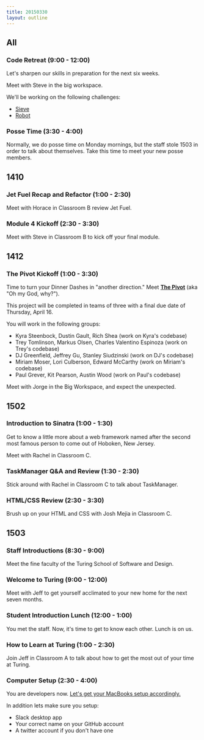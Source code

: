```yaml
---
title: 20150330
layout: outline
---
```


## All

### Code Retreat (9:00 - 12:00)

Let's sharpen our skills in preparation for the next six weeks.

Meet with Steve in the big workspace.

We'll be working on the following challenges:

* [Sieve](https://github.com/turingschool/code_retreat/tree/master/sieve)
* [Robot](https://github.com/turingschool/code_retreat/tree/master/robot)

### Posse Time (3:30 - 4:00)

Normally, we do posse time on Monday mornings, but the staff stole 1503 in order to talk about themselves. Take this time to meet your new posse members.

## 1410

### Jet Fuel Recap and Refactor (1:00 - 2:30)

Meet with Horace in Classroom B review Jet Fuel.

### Module 4 Kickoff (2:30 - 3:30)

Meet with Steve in Classroom B to kick off your final module.

## 1412

### The Pivot Kickoff (1:00 - 3:30)

Time to turn your Dinner Dashes in "another direction." Meet [**The Pivot**](https://github.com/turingschool/lesson_plans/blob/master/ruby_03-professional_rails_applications/the_pivot.markdown) (aka "Oh my God, why?").

This project will be completed in teams of three with a final due date of
Thursday, April 16.

You will work in the following groups:

* Kyra Steenbock, Dustin Gault, Rich Shea (work on Kyra's codebase)
* Trey Tomlinson, Markus Olsen, Charles Valentino Espinoza (work on Trey's codebase)
* DJ Greenfield, Jeffrey Gu, Stanley Siudzinski (work on DJ's codebase)
* Miriam Moser, Lori Culberson, Edward McCarthy (work on Miriam's codebase)
* Paul Grever, Kit Pearson, Austin Wood (work on Paul's codebase)

Meet with Jorge in the Big Workspace, and expect the unexpected.

## 1502

### Introduction to Sinatra (1:00 - 1:30)

Get to know a little more about a web framework named after the second most famous person to come out of Hoboken, New Jersey.

Meet with Rachel in Classroom C.

### TaskManager Q&A and Review (1:30 - 2:30)

Stick around with Rachel in Classroom C to talk about TaskManager.

### HTML/CSS Review (2:30 - 3:30)

Brush up on your HTML and CSS with Josh Mejia in Classroom C.

## 1503

### Staff Introductions (8:30 - 9:00)

Meet the fine faculty of the Turing School of Software and Design.

### Welcome to Turing (9:00 - 12:00)

Meet with Jeff to get yourself acclimated to your new home for the next seven months.

### Student Introduction Lunch (12:00 - 1:00)

You met the staff. Now, it's time to get to know each other. Lunch is on us.

### How to Learn at Turing (1:00 - 2:30)

Join Jeff in Classroom A to talk about how to get the most out of your time at Turing.

### Computer Setup (2:30 - 4:00)

You are developers now. [Let's get your MacBooks setup accordingly.](http://tutorials.jumpstartlab.com/topics/environment/environment.html)

In addition lets make sure you setup:

* Slack desktop app
* Your correct name on your GitHub account
* A twitter account if you don't have one
